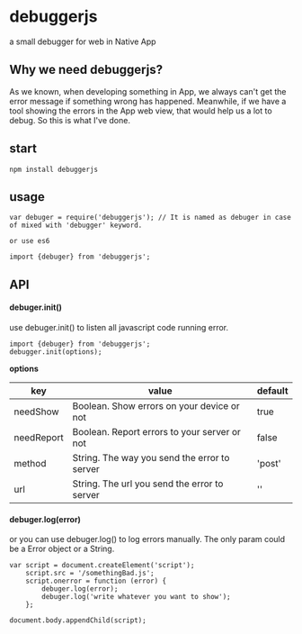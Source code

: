 # debuggerjs

a small debugger for web in Native App

## Why we need debuggerjs?
As we known, when developing something in App, we always can't get the error message if something wrong has happened. 
Meanwhile, if we have a tool showing the errors in the App web view, that would help us a lot to debug.
So this is what I've done.

## start 

    npm install debuggerjs
    
## usage

    var debuger = require('debuggerjs'); // It is named as debuger in case of mixed with 'debugger' keyword.
    
    or use es6
    
    import {debuger} from 'debuggerjs';
        
## API

#### debuger.init()
use debuger.init() to listen all javascript code running error.

    import {debuger} from 'debuggerjs';
    debugger.init(options);

**options** 

| key | value | default |
| --- | --- | --- |
| needShow | Boolean. Show errors on your device or not | true |
| needReport | Boolean. Report errors to your server or not | false |
| method | String. The way you send the error to server | 'post' |
| url | String. The url you send the error to server | '' |


#### debuger.log(error)
or you can use debuger.log() to log errors manually. The only param could be a Error object or a String.

    var script = document.createElement('script');
        script.src = '/somethingBad.js';
        script.onerror = function (error) {
            debuger.log(error);
            debuger.log('write whatever you want to show');
        };
        
    document.body.appendChild(script);
    
